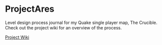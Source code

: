 # ProjectAres
Level design process journal for my Quake single player map, The Crucible. Check out the project wiki for an overview of the process.

[Project Wiki](https://github.com/mcdonaldduncan/ProjectAres/wiki)
